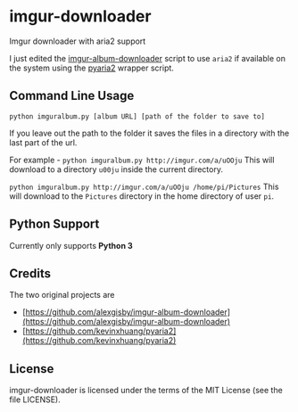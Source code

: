 # imgur-downloader
Imgur downloader with aria2 support

I just edited the [imgur-album-downloader](https://github.com/alexgisby/imgur-album-downloader) script to use `aria2` if available
on the system using the [pyaria2](https://github.com/kevinxhuang/pyaria2) wrapper script.


## Command Line Usage

`python imguralbum.py [album URL] [path of the folder to save to]`

If you leave out the path to the folder it saves the files in a directory with the last part of the url.

For example - 
`python imguralbum.py http://imgur.com/a/uOOju`
This will download to a directory `u00ju` inside the current directory.

`python imguralbum.py http://imgur.com/a/uOOju /home/pi/Pictures`
This will download to the `Pictures` directory in the home directory of user `pi`.

## Python Support
Currently only supports **Python 3**

## Credits

The two original projects are
 - [https://github.com/alexgisby/imgur-album-downloader](https://github.com/alexgisby/imgur-album-downloader)
 - [https://github.com/kevinxhuang/pyaria2](https://github.com/kevinxhuang/pyaria2)

## License

imgur-downloader is licensed under the terms of the MIT License (see the file LICENSE).